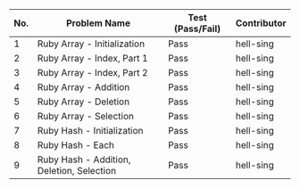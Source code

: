
|No.| Problem Name                            | Test (Pass/Fail) | Contributor |  
|---|--------------                           |------------------|-------------|  
| 1 |Ruby Array - Initialization              | Pass             | hell-sing   |  
| 2 |Ruby Array - Index, Part 1               | Pass             | hell-sing   |                    
| 3 |Ruby Array - Index, Part 2               | Pass             | hell-sing   |  
| 4 |Ruby Array - Addition                    | Pass             | hell-sing   |  
| 5 |Ruby Array - Deletion                    | Pass             | hell-sing   |  
| 6 |Ruby Array - Selection                   | Pass             | hell-sing   |  
| 7 |Ruby Hash - Initialization               | Pass             | hell-sing   |  
| 8 |Ruby Hash - Each                         | Pass             | hell-sing   |  
| 9 |Ruby Hash - Addition, Deletion, Selection| Pass             | hell-sing   |  

